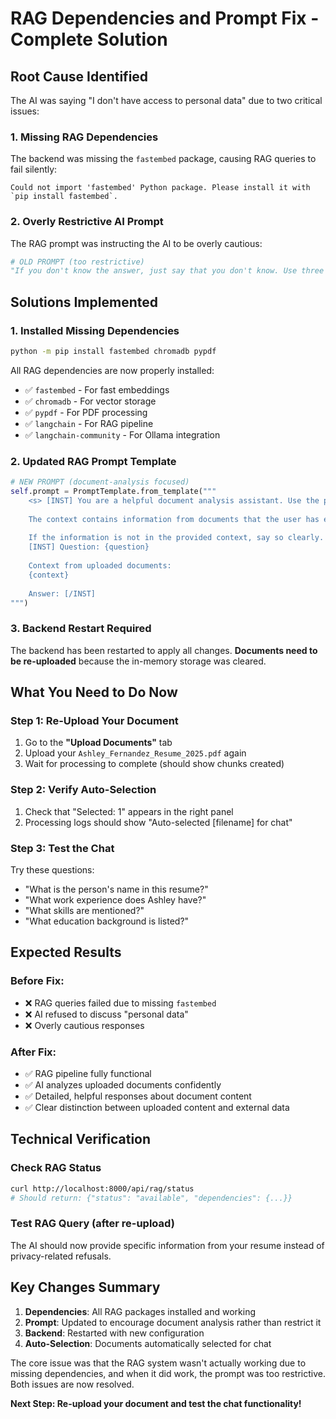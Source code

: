 # RAG Dependencies and Prompt Fix - Complete Solution

## Root Cause Identified
The AI was saying "I don't have access to personal data" due to two critical issues:

### 1. Missing RAG Dependencies
The backend was missing the `fastembed` package, causing RAG queries to fail silently:
```
Could not import 'fastembed' Python package. Please install it with `pip install fastembed`.
```

### 2. Overly Restrictive AI Prompt
The RAG prompt was instructing the AI to be overly cautious:
```python
# OLD PROMPT (too restrictive)
"If you don't know the answer, just say that you don't know. Use three sentences maximum and keep the answer concise."
```

## Solutions Implemented

### 1. Installed Missing Dependencies
```bash
python -m pip install fastembed chromadb pypdf
```

All RAG dependencies are now properly installed:
- ✅ `fastembed` - For fast embeddings
- ✅ `chromadb` - For vector storage  
- ✅ `pypdf` - For PDF processing
- ✅ `langchain` - For RAG pipeline
- ✅ `langchain-community` - For Ollama integration

### 2. Updated RAG Prompt Template
```python
# NEW PROMPT (document-analysis focused)
self.prompt = PromptTemplate.from_template("""
    <s> [INST] You are a helpful document analysis assistant. Use the provided context from the uploaded documents to answer questions accurately and comprehensively.
    
    The context contains information from documents that the user has explicitly uploaded for analysis. You should provide detailed, helpful answers based on this content.
    
    If the information is not in the provided context, say so clearly. Otherwise, provide a complete and informative response based on the document content. [/INST] </s>
    [INST] Question: {question}
    
    Context from uploaded documents:
    {context}
    
    Answer: [/INST]
""")
```

### 3. Backend Restart Required
The backend has been restarted to apply all changes. **Documents need to be re-uploaded** because the in-memory storage was cleared.

## What You Need to Do Now

### Step 1: Re-Upload Your Document
1. Go to the **"Upload Documents"** tab
2. Upload your `Ashley_Fernandez_Resume_2025.pdf` again
3. Wait for processing to complete (should show chunks created)

### Step 2: Verify Auto-Selection
1. Check that "Selected: 1" appears in the right panel
2. Processing logs should show "Auto-selected [filename] for chat"

### Step 3: Test the Chat
Try these questions:
- "What is the person's name in this resume?"
- "What work experience does Ashley have?"
- "What skills are mentioned?"
- "What education background is listed?"

## Expected Results

### Before Fix:
- ❌ RAG queries failed due to missing `fastembed`
- ❌ AI refused to discuss "personal data"
- ❌ Overly cautious responses

### After Fix:
- ✅ RAG pipeline fully functional
- ✅ AI analyzes uploaded documents confidently
- ✅ Detailed, helpful responses about document content
- ✅ Clear distinction between uploaded content and external data

## Technical Verification

### Check RAG Status
```bash
curl http://localhost:8000/api/rag/status
# Should return: {"status": "available", "dependencies": {...}}
```

### Test RAG Query (after re-upload)
The AI should now provide specific information from your resume instead of privacy-related refusals.

## Key Changes Summary

1. **Dependencies**: All RAG packages installed and working
2. **Prompt**: Updated to encourage document analysis rather than restrict it
3. **Backend**: Restarted with new configuration
4. **Auto-Selection**: Documents automatically selected for chat

The core issue was that the RAG system wasn't actually working due to missing dependencies, and when it did work, the prompt was too restrictive. Both issues are now resolved.

**Next Step: Re-upload your document and test the chat functionality!**